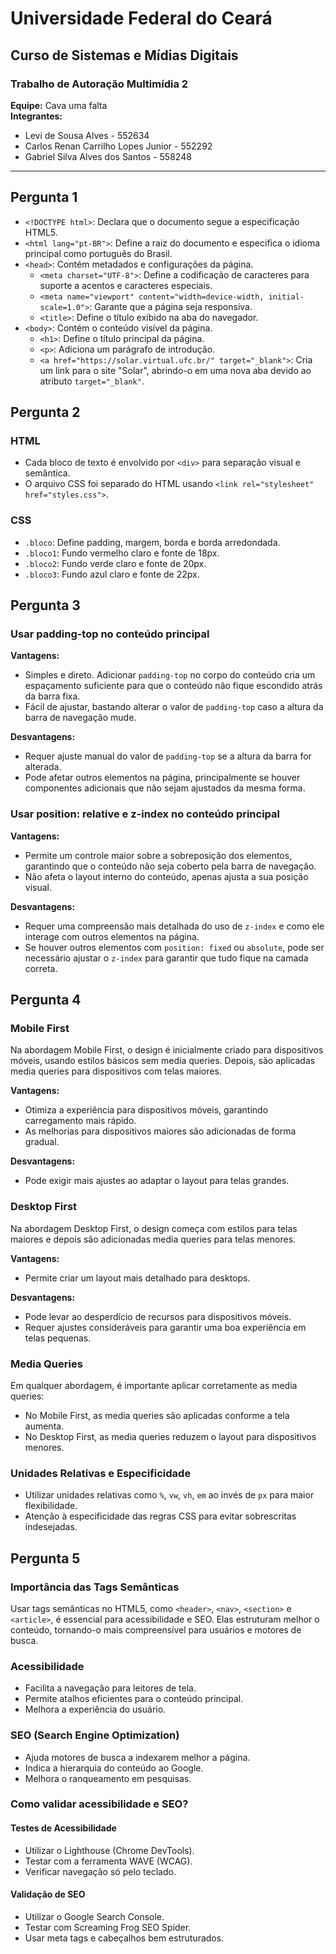 # Universidade Federal do Ceará

## Curso de Sistemas e Mídias Digitais

### Trabalho de Autoração Multimídia 2

**Equipe:** Cava uma falta  
**Integrantes:**

- Levi de Sousa Alves - 552634
- Carlos Renan Carrilho Lopes Junior - 552292
- Gabriel Silva Alves dos Santos - 558248

---

## Pergunta 1

- `<!DOCTYPE html>`: Declara que o documento segue a especificação HTML5.
- `<html lang="pt-BR">`: Define a raiz do documento e especifica o idioma principal como português do Brasil.
- `<head>`: Contém metadados e configurações da página.
  - `<meta charset="UTF-8">`: Define a codificação de caracteres para suporte a acentos e caracteres especiais.
  - `<meta name="viewport" content="width=device-width, initial-scale=1.0">`: Garante que a página seja responsiva.
  - `<title>`: Define o título exibido na aba do navegador.
- `<body>`: Contém o conteúdo visível da página.
  - `<h1>`: Define o título principal da página.
  - `<p>`: Adiciona um parágrafo de introdução.
  - `<a href="https://solar.virtual.ufc.br/" target="_blank">`: Cria um link para o site "Solar", abrindo-o em uma nova aba devido ao atributo `target="_blank"`.

## Pergunta 2

### HTML

- Cada bloco de texto é envolvido por `<div>` para separação visual e semântica.
- O arquivo CSS foi separado do HTML usando `<link rel="stylesheet" href="styles.css">`.

### CSS

- `.bloco`: Define padding, margem, borda e borda arredondada.
- `.bloco1`: Fundo vermelho claro e fonte de 18px.
- `.bloco2`: Fundo verde claro e fonte de 20px.
- `.bloco3`: Fundo azul claro e fonte de 22px.

## Pergunta 3

### Usar **padding-top** no conteúdo principal

**Vantagens:**

- Simples e direto. Adicionar `padding-top` no corpo do conteúdo cria um espaçamento suficiente para que o conteúdo não fique escondido atrás da barra fixa.
- Fácil de ajustar, bastando alterar o valor de `padding-top` caso a altura da barra de navegação mude.

**Desvantagens:**

- Requer ajuste manual do valor de `padding-top` se a altura da barra for alterada.
- Pode afetar outros elementos na página, principalmente se houver componentes adicionais que não sejam ajustados da mesma forma.

### Usar **position: relative** e **z-index** no conteúdo principal

**Vantagens:**

- Permite um controle maior sobre a sobreposição dos elementos, garantindo que o conteúdo não seja coberto pela barra de navegação.
- Não afeta o layout interno do conteúdo, apenas ajusta a sua posição visual.

**Desvantagens:**

- Requer uma compreensão mais detalhada do uso de `z-index` e como ele interage com outros elementos na página.
- Se houver outros elementos com `position: fixed` ou `absolute`, pode ser necessário ajustar o `z-index` para garantir que tudo fique na camada correta.

## Pergunta 4

### Mobile First

Na abordagem Mobile First, o design é inicialmente criado para dispositivos móveis, usando estilos básicos sem media queries. Depois, são aplicadas media queries para dispositivos com telas maiores.

**Vantagens:**

- Otimiza a experiência para dispositivos móveis, garantindo carregamento mais rápido.
- As melhorias para dispositivos maiores são adicionadas de forma gradual.

**Desvantagens:**

- Pode exigir mais ajustes ao adaptar o layout para telas grandes.

### Desktop First

Na abordagem Desktop First, o design começa com estilos para telas maiores e depois são adicionadas media queries para telas menores.

**Vantagens:**

- Permite criar um layout mais detalhado para desktops.

**Desvantagens:**

- Pode levar ao desperdício de recursos para dispositivos móveis.
- Requer ajustes consideráveis para garantir uma boa experiência em telas pequenas.

### Media Queries

Em qualquer abordagem, é importante aplicar corretamente as media queries:

- No Mobile First, as media queries são aplicadas conforme a tela aumenta.
- No Desktop First, as media queries reduzem o layout para dispositivos menores.

### Unidades Relativas e Especificidade

- Utilizar unidades relativas como `%`, `vw`, `vh`, `em` ao invés de `px` para maior flexibilidade.
- Atenção à especificidade das regras CSS para evitar sobrescritas indesejadas.

## Pergunta 5

### Importância das Tags Semânticas

Usar tags semânticas no HTML5, como `<header>`, `<nav>`, `<section>` e `<article>`, é essencial para acessibilidade e SEO. Elas estruturam melhor o conteúdo, tornando-o mais compreensível para usuários e motores de busca.

### Acessibilidade

- Facilita a navegação para leitores de tela.
- Permite atalhos eficientes para o conteúdo principal.
- Melhora a experiência do usuário.

### SEO (Search Engine Optimization)

- Ajuda motores de busca a indexarem melhor a página.
- Indica a hierarquia do conteúdo ao Google.
- Melhora o ranqueamento em pesquisas.

### Como validar acessibilidade e SEO?

#### Testes de Acessibilidade

- Utilizar o Lighthouse (Chrome DevTools).
- Testar com a ferramenta WAVE (WCAG).
- Verificar navegação só pelo teclado.

#### Validação de SEO

- Utilizar o Google Search Console.
- Testar com Screaming Frog SEO Spider.
- Usar meta tags e cabeçalhos bem estruturados.
